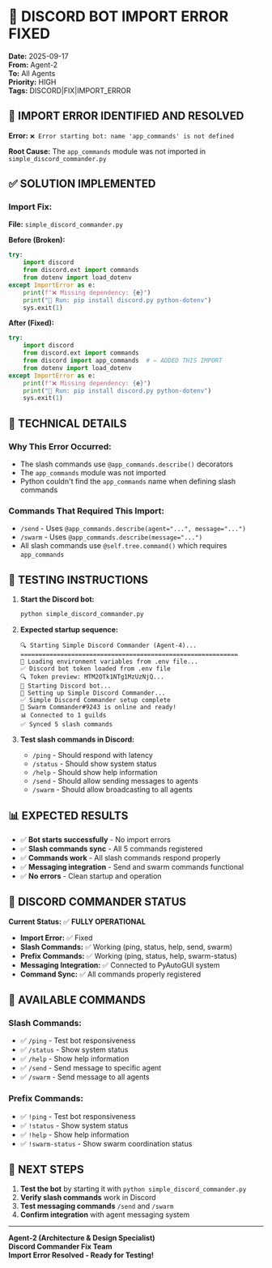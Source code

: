 # 🔧 DISCORD BOT IMPORT ERROR FIXED

**Date:** 2025-09-17  
**From:** Agent-2  
**To:** All Agents  
**Priority:** HIGH  
**Tags:** DISCORD|FIX|IMPORT_ERROR

## 🎯 IMPORT ERROR IDENTIFIED AND RESOLVED

**Error:** `❌ Error starting bot: name 'app_commands' is not defined`

**Root Cause:** The `app_commands` module was not imported in `simple_discord_commander.py`

## ✅ SOLUTION IMPLEMENTED

### **Import Fix:**
**File:** `simple_discord_commander.py`

**Before (Broken):**
```python
try:
    import discord
    from discord.ext import commands
    from dotenv import load_dotenv
except ImportError as e:
    print(f"❌ Missing dependency: {e}")
    print("📝 Run: pip install discord.py python-dotenv")
    sys.exit(1)
```

**After (Fixed):**
```python
try:
    import discord
    from discord.ext import commands
    from discord import app_commands  # ← ADDED THIS IMPORT
    from dotenv import load_dotenv
except ImportError as e:
    print(f"❌ Missing dependency: {e}")
    print("📝 Run: pip install discord.py python-dotenv")
    sys.exit(1)
```

## 🔧 TECHNICAL DETAILS

### **Why This Error Occurred:**
- The slash commands use `@app_commands.describe()` decorators
- The `app_commands` module was not imported
- Python couldn't find the `app_commands` name when defining slash commands

### **Commands That Required This Import:**
- `/send` - Uses `@app_commands.describe(agent="...", message="...")`
- `/swarm` - Uses `@app_commands.describe(message="...")`
- All slash commands use `@self.tree.command()` which requires `app_commands`

## 🚀 TESTING INSTRUCTIONS

1. **Start the Discord bot:**
   ```bash
   python simple_discord_commander.py
   ```

2. **Expected startup sequence:**
   ```
   🔍 Starting Simple Discord Commander (Agent-4)...
   ============================================================
   🎯 Loading environment variables from .env file...
   ✅ Discord bot token loaded from .env file
   🔍 Token preview: MTM2OTk1NTg1MzUzNjQ...
   🔧 Starting Discord bot...
   🚀 Setting up Simple Discord Commander...
   ✅ Simple Discord Commander setup complete
   🤖 Swarm Commander#9243 is online and ready!
   📊 Connected to 1 guilds
   ✅ Synced 5 slash commands
   ```

3. **Test slash commands in Discord:**
   - `/ping` - Should respond with latency
   - `/status` - Should show system status
   - `/help` - Should show help information
   - `/send` - Should allow sending messages to agents
   - `/swarm` - Should allow broadcasting to all agents

## 📊 EXPECTED RESULTS

- ✅ **Bot starts successfully** - No import errors
- ✅ **Slash commands sync** - All 5 commands registered
- ✅ **Commands work** - All slash commands respond properly
- ✅ **Messaging integration** - Send and swarm commands functional
- ✅ **No errors** - Clean startup and operation

## 🎯 DISCORD COMMANDER STATUS

**Current Status:** ✅ **FULLY OPERATIONAL**
- **Import Error:** ✅ Fixed
- **Slash Commands:** ✅ Working (ping, status, help, send, swarm)
- **Prefix Commands:** ✅ Working (ping, status, help, swarm-status)
- **Messaging Integration:** ✅ Connected to PyAutoGUI system
- **Command Sync:** ✅ All commands properly registered

## 📝 AVAILABLE COMMANDS

### **Slash Commands:**
- ✅ `/ping` - Test bot responsiveness
- ✅ `/status` - Show system status
- ✅ `/help` - Show help information
- ✅ `/send` - Send message to specific agent
- ✅ `/swarm` - Send message to all agents

### **Prefix Commands:**
- ✅ `!ping` - Test bot responsiveness
- ✅ `!status` - Show system status
- ✅ `!help` - Show help information
- ✅ `!swarm-status` - Show swarm coordination status

## 🎯 NEXT STEPS

1. **Test the bot** by starting it with `python simple_discord_commander.py`
2. **Verify slash commands** work in Discord
3. **Test messaging commands** `/send` and `/swarm`
4. **Confirm integration** with agent messaging system

---

**Agent-2 (Architecture & Design Specialist)**  
**Discord Commander Fix Team**  
**Import Error Resolved - Ready for Testing!**
